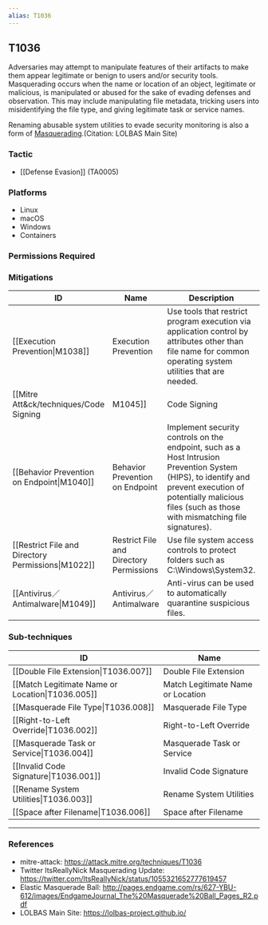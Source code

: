 ```yaml
---
alias: T1036
---
```


## T1036

Adversaries may attempt to manipulate features of their artifacts to make them appear legitimate or benign to users and/or security tools. Masquerading occurs when the name or location of an object, legitimate or malicious, is manipulated or abused for the sake of evading defenses and observation. This may include manipulating file metadata, tricking users into misidentifying the file type, and giving legitimate task or service names.

Renaming abusable system utilities to evade security monitoring is also a form of [Masquerading](https://attack.mitre.org/techniques/T1036).(Citation: LOLBAS Main Site)


### Tactic
- [[Defense Evasion]] (TA0005)

### Platforms
- Linux
- macOS
- Windows
- Containers

### Permissions Required

### Mitigations

| ID | Name | Description |
| --- | --- | --- |
| [[Execution Prevention\|M1038]] | Execution Prevention | Use tools that restrict program execution via application control by attributes other than file name for common operating system utilities that are needed. |
| [[Mitre Att&ck/techniques/Code Signing|M1045]] | Code Signing | Require signed binaries. |
| [[Behavior Prevention on Endpoint\|M1040]] | Behavior Prevention on Endpoint | Implement security controls on the endpoint, such as a Host Intrusion Prevention System (HIPS), to identify and prevent execution of potentially malicious files (such as those with mismatching file signatures). |
| [[Restrict File and Directory Permissions\|M1022]] | Restrict File and Directory Permissions | Use file system access controls to protect folders such as C:\\Windows\\System32. |
| [[Antivirus／Antimalware\|M1049]] | Antivirus／Antimalware | Anti-virus can be used to automatically quarantine suspicious files. |

### Sub-techniques

| ID | Name |
| --- | --- |
| [[Double File Extension\|T1036.007]] | Double File Extension |
| [[Match Legitimate Name or Location\|T1036.005]] | Match Legitimate Name or Location |
| [[Masquerade File Type\|T1036.008]] | Masquerade File Type |
| [[Right-to-Left Override\|T1036.002]] | Right-to-Left Override |
| [[Masquerade Task or Service\|T1036.004]] | Masquerade Task or Service |
| [[Invalid Code Signature\|T1036.001]] | Invalid Code Signature |
| [[Rename System Utilities\|T1036.003]] | Rename System Utilities |
| [[Space after Filename\|T1036.006]] | Space after Filename |


---
### References

- mitre-attack: https://attack.mitre.org/techniques/T1036
- Twitter ItsReallyNick Masquerading Update: https://twitter.com/ItsReallyNick/status/1055321652777619457
- Elastic Masquerade Ball: http://pages.endgame.com/rs/627-YBU-612/images/EndgameJournal_The%20Masquerade%20Ball_Pages_R2.pdf
- LOLBAS Main Site: https://lolbas-project.github.io/
